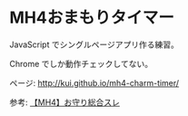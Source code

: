 MH4おまもりタイマー
==================

JavaScript でシングルページアプリ作る練習。

Chrome でしか動作チェックしてない。

ページ: http://kui.github.io/mh4-charm-timer/

参考: [【MH4】お守り総合スレ](https://www.google.co.jp/search?q=%E3%80%90MH4%E3%80%91%E3%81%8A%E5%AE%88%E3%82%8A%E7%B7%8F%E5%90%88%E3%82%B9%E3%83%AC+%E4%BB%A3%E7%9B%AE)
